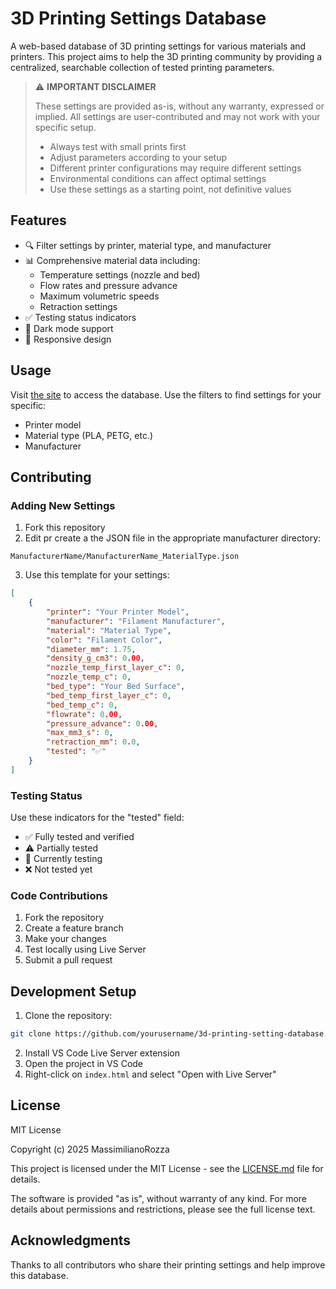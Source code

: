 # 3D Printing Settings Database

A web-based database of 3D printing settings for various materials and printers. This project aims to help the 3D printing community by providing a centralized, searchable collection of tested printing parameters.

> ⚠️ **IMPORTANT DISCLAIMER**
> 
> These settings are provided as-is, without any warranty, expressed or implied. All settings are user-contributed and may not work with your specific setup.
> 
> - Always test with small prints first
> - Adjust parameters according to your setup
> - Different printer configurations may require different settings
> - Environmental conditions can affect optimal settings
> - Use these settings as a starting point, not definitive values

## Features

- 🔍 Filter settings by printer, material type, and manufacturer
- 📊 Comprehensive material data including:
  - Temperature settings (nozzle and bed)
  - Flow rates and pressure advance
  - Maximum volumetric speeds
  - Retraction settings
- ✅ Testing status indicators
- 🌙 Dark mode support
- 📱 Responsive design

## Usage

Visit [the site](https://massimilianorozza.github.io/3d-printing-setting-database/) to access the database. Use the filters to find settings for your specific:
- Printer model
- Material type (PLA, PETG, etc.)
- Manufacturer

## Contributing

### Adding New Settings

1. Fork this repository
2. Edit pr create a the JSON file in the appropriate manufacturer directory:
```
ManufacturerName/ManufacturerName_MaterialType.json
```

3. Use this template for your settings:
```json
[
    {
        "printer": "Your Printer Model",
        "manufacturer": "Filament Manufacturer",
        "material": "Material Type",
        "color": "Filament Color",
        "diameter_mm": 1.75,
        "density_g_cm3": 0.00,
        "nozzle_temp_first_layer_c": 0,
        "nozzle_temp_c": 0,
        "bed_type": "Your Bed Surface",
        "bed_temp_first_layer_c": 0,
        "bed_temp_c": 0,
        "flowrate": 0.00,
        "pressure_advance": 0.00,
        "max_mm3_s": 0,
        "retraction_mm": 0.0,
        "tested": "✅"
    }
]
```

### Testing Status

Use these indicators for the "tested" field:
- ✅ Fully tested and verified
- ⚠️ Partially tested
- 🔄 Currently testing
- ❌ Not tested yet

### Code Contributions

1. Fork the repository
2. Create a feature branch
3. Make your changes
4. Test locally using Live Server
5. Submit a pull request

## Development Setup

1. Clone the repository:
```bash
git clone https://github.com/yourusername/3d-printing-setting-database.git
```

2. Install VS Code Live Server extension
3. Open the project in VS Code
4. Right-click on `index.html` and select "Open with Live Server"

## License

MIT License

Copyright (c) 2025 MassimilianoRozza

This project is licensed under the MIT License - see the [LICENSE.md](LICENSE.md) file for details.

The software is provided "as is", without warranty of any kind. For more details about permissions and restrictions, please see the full license text.

## Acknowledgments

Thanks to all contributors who share their printing settings and help improve this database.